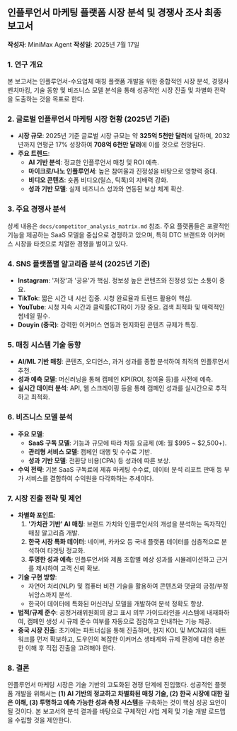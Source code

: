 ## 인플루언서 마케팅 플랫폼 시장 분석 및 경쟁사 조사 최종 보고서

**작성자**: MiniMax Agent
**작성일**: 2025년 7월 17일

### 1. 연구 개요

본 보고서는 인플루언서-수요업체 매칭 플랫폼 개발을 위한 종합적인 시장 분석, 경쟁사 벤치마킹, 기술 동향 및 비즈니스 모델 분석을 통해 성공적인 시장 진출 및 차별화 전략을 도출하는 것을 목표로 한다.

### 2. 글로벌 인플루언서 마케팅 시장 현황 (2025년 기준)

- **시장 규모**: 2025년 기준 글로벌 시장 규모는 약 **325억 5천만 달러**에 달하며, 2032년까지 연평균 17% 성장하여 **708억 6천만 달러**에 이를 것으로 전망된다.
- **주요 트렌드**:
    - **AI 기반 분석**: 정교한 인플루언서 매칭 및 ROI 예측.
    - **마이크로/나노 인플루언서**: 높은 참여율과 진정성을 바탕으로 영향력 증대.
    - **비디오 콘텐츠**: 숏폼 비디오(릴스, 틱톡)의 지배력 강화.
    - **성과 기반 모델**: 실제 비즈니스 성과와 연동된 보상 체계 확산.

### 3. 주요 경쟁사 분석

상세 내용은 `docs/competitor_analysis_matrix.md` 참조. 주요 플랫폼들은 포괄적인 기능을 제공하는 SaaS 모델을 중심으로 경쟁하고 있으며, 특히 DTC 브랜드와 이커머스 시장을 타겟으로 치열한 경쟁을 벌이고 있다.

### 4. SNS 플랫폼별 알고리즘 분석 (2025년 기준)

- **Instagram**: '저장'과 '공유'가 핵심. 정보성 높은 콘텐츠와 진정성 있는 소통이 중요.
- **TikTok**: 짧은 시간 내 시선 집중. 시청 완료율과 트렌드 활용이 핵심.
- **YouTube**: 시청 지속 시간과 클릭률(CTR)이 가장 중요. 검색 최적화 및 매력적인 썸네일 필수.
- **Douyin (중국)**: 강력한 이커머스 연동과 현지화된 콘텐츠 규제가 특징.

### 5. 매칭 시스템 기술 동향

- **AI/ML 기반 매칭**: 콘텐츠, 오디언스, 과거 성과를 종합 분석하여 최적의 인플루언서 추천.
- **성과 예측 모델**: 머신러닝을 통해 캠페인 KPI(ROI, 참여율 등)를 사전에 예측.
- **실시간 데이터 분석**: API, 웹 스크레이핑 등을 통해 캠페인 성과를 실시간으로 추적하고 최적화.

### 6. 비즈니스 모델 분석

- **주요 모델**: 
    - **SaaS 구독 모델**: 기능과 규모에 따라 차등 요금제 (예: 월 $995 ~ $2,500+).
    - **관리형 서비스 모델**: 캠페인 대행 및 수수료 기반.
    - **성과 기반 모델**: 전환당 비용(CPA) 등 성과에 따른 보상.
- **수익 전략**: 기본 SaaS 구독료에 제휴 마케팅 수수료, 데이터 분석 리포트 판매 등 부가 서비스를 결합하여 수익원을 다각화하는 추세이다.

### 7. 시장 진출 전략 및 제언

- **차별화 포인트**:
    1. **'가치관 기반' AI 매칭**: 브랜드 가치와 인플루언서의 개성을 분석하는 독자적인 매칭 알고리즘 개발.
    2. **한국 시장 특화 데이터**: 네이버, 카카오 등 국내 플랫폼 데이터를 심층적으로 분석하여 타겟팅 정교화.
    3. **투명한 성과 예측**: 인플루언서와 제품 조합별 예상 성과를 시뮬레이션하고 근거를 제시하여 고객 신뢰 확보.
- **기술 구현 방향**:
    - 자연어 처리(NLP) 및 컴퓨터 비전 기술을 활용하여 콘텐츠와 댓글의 긍정/부정 뉘앙스까지 분석.
    - 한국어 데이터에 특화된 머신러닝 모델을 개발하여 분석 정확도 향상.
- **법적/규제 준수**: 공정거래위원회의 광고 표시 의무 가이드라인을 시스템에 내재화하여, 캠페인 생성 시 규제 준수 여부를 자동으로 점검하고 안내하는 기능 제공.
- **중국 시장 진출**: 초기에는 파트너십을 통해 진출하며, 현지 KOL 및 MCN과의 네트워크를 먼저 확보하고, 도우인의 복잡한 이커머스 생태계와 규제 환경에 대한 충분한 이해 후 직접 진출을 고려해야 한다.

### 8. 결론

인플루언서 마케팅 시장은 기술 기반의 고도화된 경쟁 단계에 진입했다. 성공적인 플랫폼 개발을 위해서는 **(1) AI 기반의 정교하고 차별화된 매칭 기술, (2) 한국 시장에 대한 깊은 이해, (3) 투명하고 예측 가능한 성과 측정 시스템**을 구축하는 것이 핵심 성공 요인이 될 것이다. 본 보고서의 분석 결과를 바탕으로 구체적인 사업 계획 및 기술 개발 로드맵을 수립할 것을 제안한다.
